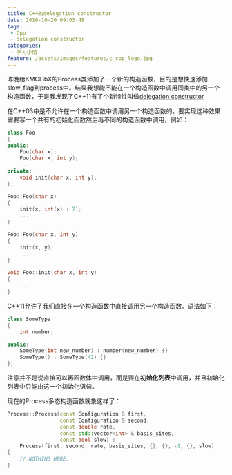 ```yaml
---
title: C++的delegation constructor
date: 2016-10-20 09:03:48
tags:
 - Cpp
 - delegation constructor
categories:
 - 学习小结
feature: /assets/images/features/c_cpp_logo.jpg
---
```

昨晚给KMCLibX的Process类添加了一个新的构造函数，目的是想快速添加slow_flag到process中。结果我想能不能在一个构造函数中调用同类中的另一个构造函数，于是我发现了C++11有了个新特性叫做[delegation constructor](https://en.wikipedia.org/wiki/C%2B%2B11#Object_construction_improvement)

在C++03中是不允许在一个构造函数中调用另一个构造函数的，要实现这种效果需要写一个共有的初始化函数然后再不同的构造函数中调用，例如：
<!-- more -->

``` Cpp
class Foo
{
public:
    Foo(char x);
    Foo(char x, int y);
    ...
private:
    void init(char x, int y);
};

Foo::Foo(char x)
{
    init(x, int(x) + 7);
    ...
}

Foo::Foo(char x, int y)
{
    init(x, y);
    ...
}

void Foo::init(char x, int y)
{
    ...
}
```

C++11允许了我们直接在一个构造函数中直接调用另一个构造函数。语法如下：
``` Cpp
class SomeType
{
    int number;

public:
    SomeType(int new_number) : number(new_number) {}
    SomeType() : SomeType(42) {}
};
```

注意并不是说直接可以再函数体中调用，而是要在**初始化列表**中调用，并且初始化列表中只能由这一个初始化语句。

现在的Process多态构造函数就象这样了：
``` Cpp
Process::Process(const Configuration & first,
                 const Configuration & second,
                 const double rate,
                 const std::vector<int> & basis_sites,
                 const bool slow) :
    Process(first, second, rate, basis_sites, {}, {}, -1, {}, slow)
{
    // NOTHING HERE.
}
```

